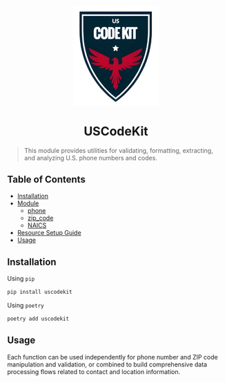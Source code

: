 <p align="center">
  <img src="./logo.png" alt="USCodeKit_logo" width="200"/>
</p>

<h1 align="center">USCodeKit</h1>

> This module provides utilities for validating, formatting, extracting, and analyzing U.S. phone numbers and codes.

## Table of Contents

- [Installation](#installation)
- [Module](#functions)
  - [phone](./phone/README.md)
  - [zip_code](./zip_code/README.md)
  - [NAICS](./naics/README.md)
- [Resource Setup Guide](./setup/README.md)
- [Usage](#usage)

## Installation

Using `pip`

```bash
pip install uscodekit
```

Using `poetry`

```bash
poetry add uscodekit
```

## Usage

Each function can be used independently for phone number and ZIP code manipulation and validation, or combined to build comprehensive data processing flows related to contact and location information.
